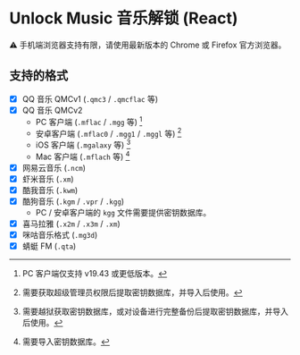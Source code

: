 # Unlock Music 音乐解锁 (React)

⚠️ 手机端浏览器支持有限，请使用最新版本的 Chrome 或 Firefox 官方浏览器。

## 支持的格式

- [x] QQ 音乐 QMCv1 (`.qmc3` / `.qmcflac` 等)
- [x] QQ 音乐 QMCv2
  - PC 客户端 (`.mflac` / `.mgg` 等) [^qm-key-pc]
  - 安卓客户端 (`.mflac0` / `.mgg1` / `.mggl` 等) [^qm-key-android]
  - iOS 客户端 (`.mgalaxy` 等) [^qm-key-ios]
  - Mac 客户端 (`.mflach` 等) [^qm-key-mac]
- [x] 网易云音乐 (`.ncm`)
- [x] 虾米音乐 (`.xm`)
- [x] 酷我音乐 (`.kwm`)
- [x] 酷狗音乐 (`.kgm` / `.vpr` / `.kgg`)
  - PC / 安卓客户端的 `kgg` 文件需要提供密钥数据库。
- [x] 喜马拉雅 (`.x2m` / `.x3m` / `.xm`)
- [x] 咪咕音乐格式 (`.mg3d`)
- [x] 蜻蜓 FM (`.qta`)

[^qm-key-pc]: PC 客户端仅支持 v19.43 或更低版本。

[^qm-key-android]: 需要获取超级管理员权限后提取密钥数据库，并导入后使用。

[^qm-key-ios]: 需要越狱获取密钥数据库，或对设备进行完整备份后提取密钥数据库，并导入后使用。

[^qm-key-mac]: 需要导入密钥数据库。
